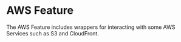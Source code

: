 # AWS Feature

The AWS Feature includes wrappers for interacting with some AWS Services such as S3 and CloudFront.

